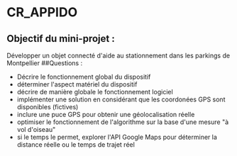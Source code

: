 # CR_APPIDO
## Objectif du mini-projet :
Développer un objet connecté d'aide au stationnement dans les parkings de Montpellier
##Questions :
- Décrire le fonctionnement global du dispositif
- déterminer l'aspect matériel du dispositif
- décrire de manière globale le fonctionnement logiciel
- implémenter une solution en considérant que les coordonées GPS sont disponibles (fictives)
- inclure une puce GPS pour obtenir une géolocalisation réelle
- optimiser le fonctionnement de l'algorithme sur la base d'une mesure "à vol d'oiseau"
- si le temps le permet, explorer l'API Google Maps pour déterminer la distance réelle ou le temps de trajet réel
